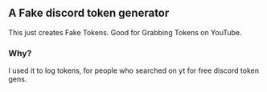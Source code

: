 ## A Fake discord token generator

This just creates Fake Tokens.
Good for Grabbing Tokens on YouTube.

### Why?

I used it to log tokens, for people who searched on yt for free discord token gens.

